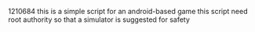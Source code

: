 1210684
this is a simple script for an android-based game
this script need root authority so that a simulator is suggested for safety
